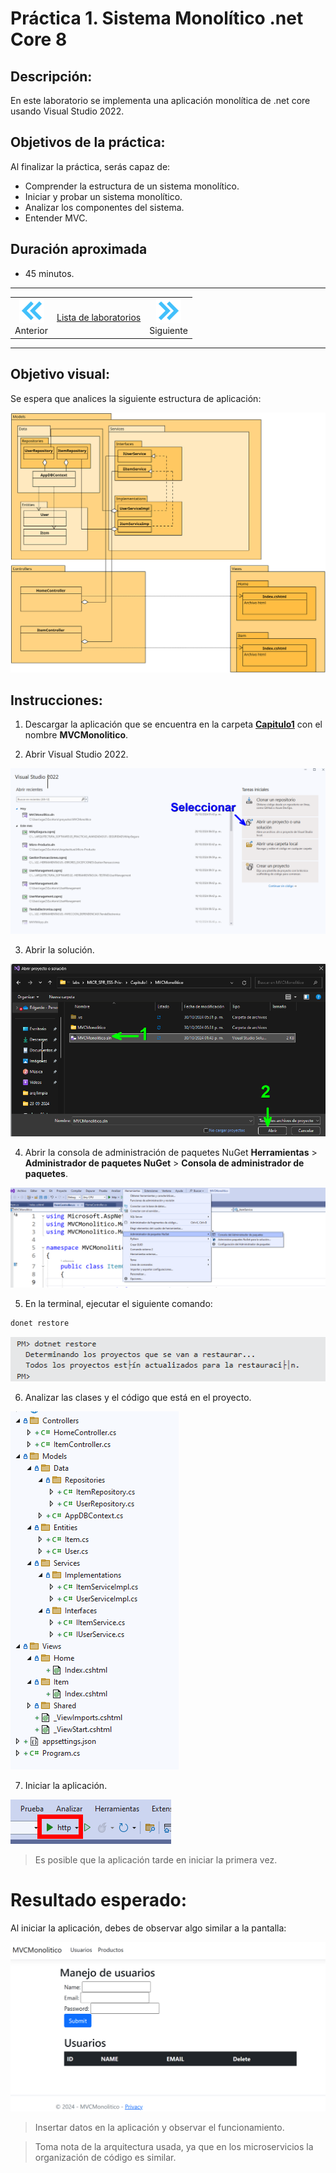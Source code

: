 # Práctica 1. Sistema Monolítico .net Core 8

## Descripción:

En este laboratorio se implementa una aplicación monolítica de .net core usando Visual Studio 2022.

## Objetivos de la práctica:

Al finalizar la práctica, serás capaz de:

- Comprender la estructura de un sistema monolítico. <br>
- Iniciar y probar un sistema monolítico. <br>
- Analizar los componentes del sistema. <br>
- Entender MVC.

## Duración aproximada
- 45 minutos.

---
<!--Este fragmento es la barra de 
navegación-->

<div style="width: 400px;">
        <table width="50%">
            <tr>
                <td style="text-align: center;">
                    <a href=""><img src="../images/anterior.png" width="40px"></a>
                    <br>Anterior
                </td>
                <td style="text-align: center;">
                   <a href="../README.md">Lista de laboratorios</a>
                </td>
<td style="text-align: center;">
                    <a href="../Capitulo2/README.md"><img src="../images/siguiente.png" width="40px"></a>
                    <br>Siguiente
                </td>
            </tr>
        </table>
</div>

---

## Objetivo visual: 

Se espera que analices la siguiente estructura de aplicación: 

![diagrama](../images/1/diagramaMVC.png)

## Instrucciones:

1. Descargar la aplicación que se encuentra en la carpeta **[Capitulo1](../Capitulo1)** con el nombre **MVCMonolitico**.

2. Abrir Visual Studio 2022. <br>

![opcion](../images/1/2.png)

3. Abrir la solución. <br>

![solucion](../images/1/3.png)

4.  Abrir la consola de administración de paquetes NuGet **Herramientas** > **Administrador de paquetes NuGet** > **Consola de administrador de paquetes**. <br>

![alt text](../images/1/4.png)

5. En la terminal, ejecutar el siguiente comando:

```bash
donet restore
```

![restore](../images/1/5.png)

6. Analizar las clases y el código que está en el proyecto.

![alt text](../images/1/6.png)

7. Iniciar la aplicación.

![alt text](../images/1/7.png)

> Es posible que la aplicación tarde en iniciar la primera vez.

# Resultado esperado:

Al iniciar la aplicación, debes de observar algo similar a la pantalla:

![alt text](../images/1/8.png)

> Insertar datos en la aplicación y observar el funcionamiento. 

> Toma nota de la arquitectura usada, ya que en los microservicios la organización de código es similar. 
